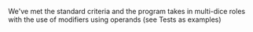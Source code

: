 We've met the standard criteria and the program takes in multi-dice roles with the use of modifiers using operands (see Tests as examples)